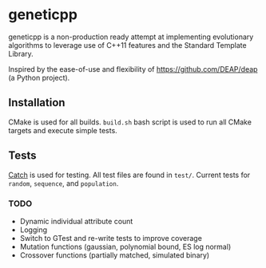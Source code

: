 # geneticpp

geneticpp is a non-production ready attempt at implementing evolutionary algorithms to leverage use
 of C++11 features and the Standard Template Library.

Inspired by the ease-of-use and flexibility of https://github.com/DEAP/deap (a Python project).

## Installation

CMake is used for all builds. `build.sh` bash script is used to run all CMake targets and execute simple tests.

## Tests

[Catch](https://github.com/philsquared/Catch) is used for testing. All test files are found in `test/`.
 Current tests for `random`, `sequence`, and `population`.
 
### TODO
* Dynamic individual attribute count
* Logging
* Switch to GTest and re-write tests to improve coverage
* Mutation functions (gaussian, polynomial bound, ES log normal)
* Crossover functions (partially matched, simulated binary)